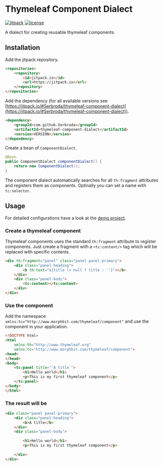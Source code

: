 Thymeleaf Component Dialect
===========================

[![jitpack](https://jitpack.io/v/Serbroda/thymeleaf-component-dialect.svg)](https://jitpack.io/#Serbroda/thymeleaf-component-dialect)
[![license](https://img.shields.io/github/license/Serbroda/thymeleaf-component-dialect.svg)](https://github.com/Serbroda/thymeleaf-component-dialect/blob/master/LICENSE.txt)


A dialect for creating reusable thymeleaf components.

Installation
------

Add the jitpack repository.

```html
<repositories>
    <repository>
        <id>jitpack.io</id>
        <url>https://jitpack.io</url>
    </repository>
</repositories>
```

Add the dependency (for all available versions see [https://jitpack.io/#Serbroda/thymeleaf-component-dialect](https://jitpack.io/#Serbroda/thymeleaf-component-dialect)).

```html
<dependency>
    <groupId>com.github.Serbroda</groupId>
    <artifactId>thymeleaf-component-dialect</artifactId>
    <version>VERSION</version>
</dependency>
```

Create a bean of `ComponentDialect`.

```java
@Bean
public ComponentDialect componentDialect() {
    return new ComponentDialect();
}
```

The component dialect automatically searches for all `th:fragment` attributes and registers them as components. Optinally you can set a name with `tc:selector`.


Usage
-----

For detailed configurations have a look at the [demo project](https://github.com/Serbroda/thymeleaf-component-dialect-demo).

### Create a thymeleaf component

Thymeleaf components uses the standard `th:fragment` attribute to register components. Just create a fragment with a `<tc:content/>` tag which will be replaced with specific contents.

```html
<div th:fragment="panel" class="panel panel-primary">
    <div class="panel-heading">
        <b th:text="${title != null ? title : ''}"></b>
    </div>
    <div class="panel-body">
        <tc:content></tc:content>
    </div>
</div>
```

### Use the component

Add the namespace `xmlns:tc="http://www.morphbit.com/thymeleaf/component"` and use the component in your application.

```html
<!DOCTYPE html>
<html 
    xmlns:th="http://www.thymeleaf.org" 
    xmlns:tc="http://www.morphbit.com/thymeleaf/component">
<head>
</head>
<body>
    <tc:panel title="'A title'">
        <h1>Hello world</h1>
        <p>This is my first thymeleaf component</p>
    </tc:panel>
</body>
</html>
```

### The result will be

```html
<div class="panel panel-primary">
    <div class="panel-heading">
        <b>A title</b>
    </div>
    <div class="panel-body">
        
        <h1>Hello world</h1>
        <p>This is my first thymeleaf component</p>
    
    </div>
</div>
```